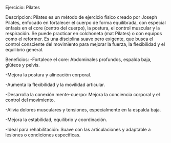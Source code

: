 Ejercicio: Pilates

Descripcion:
Pilates es un método de ejercicio físico creado por Joseph Pilates, enfocado en fortalecer el cuerpo de forma equilibrada, con especial énfasis en el core (centro del cuerpo), la postura, el control muscular y la respiración. Se puede practicar en colchoneta (mat Pilates) o con equipos como el reformer. Es una disciplina suave pero exigente, que busca el control consciente del movimiento para mejorar la fuerza, la flexibilidad y el equilibrio general.

Beneficios:
-Fortalece el core: Abdominales profundos, espalda baja, glúteos y pelvis.

-Mejora la postura y alineación corporal.

-Aumenta la flexibilidad y la movilidad articular.

-Desarrolla la conexión mente-cuerpo: Mejora la conciencia corporal y el control del movimiento.

-Alivia dolores musculares y tensiones, especialmente en la espalda baja.

-Mejora la estabilidad, equilibrio y coordinación.

-Ideal para rehabilitación: Suave con las articulaciones y adaptable a lesiones o condiciones específicas.